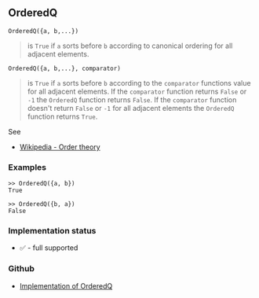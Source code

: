 ## OrderedQ

```
OrderedQ({a, b,...})
```

> is `True` if `a` sorts before `b` according to canonical ordering for all adjacent elements.

```
OrderedQ({a, b,...}, comparator)
```

> is `True` if `a` sorts before `b` according to the `comparator` functions value for all adjacent elements. If the `comparator` function returns `False` or `-1` the `OrderedQ` function returns `False`.  If the `comparator` function doesn't return `False` or `-1` for all adjacent elements the `OrderedQ` function returns `True`.

See
* [Wikipedia - Order theory](https://en.wikipedia.org/wiki/Order_theory)

### Examples

```
>> OrderedQ({a, b})
True

>> OrderedQ({b, a})
False
```






### Implementation status

* &#x2705; - full supported

### Github

* [Implementation of OrderedQ](https://github.com/axkr/symja_android_library/blob/master/symja_android_library/matheclipse-core/src/main/java/org/matheclipse/core/builtin/StructureFunctions.java#L1452) 
